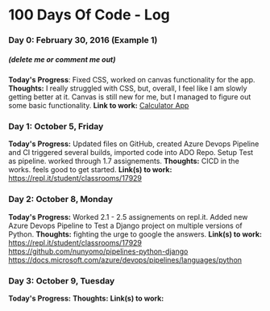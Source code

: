 # 100 Days Of Code - Log

### Day 0: February 30, 2016 (Example 1)
##### (delete me or comment me out)
**Today's Progress**: Fixed CSS, worked on canvas functionality for the app.
**Thoughts:** I really struggled with CSS, but, overall, I feel like I am slowly getting better at it. Canvas is still new for me, but I managed to figure out some basic functionality.
**Link to work:** [Calculator App](http://www.example.com)

### Day 1: October 5, Friday
**Today's Progress:** Updated files on GitHub, created Azure Devops Pipeline and CI triggered several builds, imported code into ADO Repo. Setup Test as pipeline. worked through 1.7 assignements.
**Thoughts:** CICD in the works. feels good to get started.
**Link(s) to work:**  https://repl.it/student/classrooms/17929

### Day 2: October 8, Monday
**Today's Progress:** Worked 2.1 - 2.5 assignements on repl.it. Added new Azure Devops Pipeline to Test a Django project on multiple versions of Python. 
**Thoughts:** fighting the urge to google the answers.
**Link(s) to work:**  
https://repl.it/student/classrooms/17929
https://github.com/nunyomo/pipelines-python-django
https://docs.microsoft.com/azure/devops/pipelines/languages/python

### Day 3: October 9, Tuesday
**Today's Progress:** 
**Thoughts:** 
**Link(s) to work:**  
